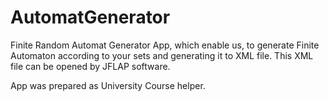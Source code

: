 # AutomatGenerator
Finite Random Automat Generator
App, which enable us, to generate Finite Automaton according to your sets and generating it to XML file. 
This XML file can be opened by JFLAP software. 

App was prepared as University Course helper.
